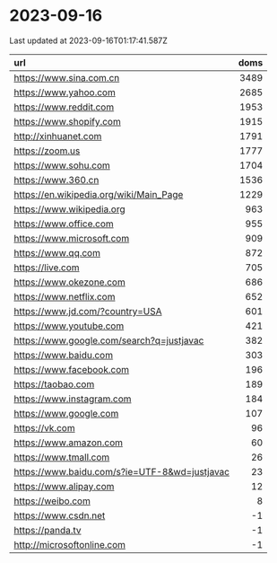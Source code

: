 # 2023-09-16

<!-- BEGIN -->
Last updated at 2023-09-16T01:17:41.587Z

url | doms
:- | -:
https://www.sina.com.cn | 3489
https://www.yahoo.com | 2685
https://www.reddit.com | 1953
https://www.shopify.com | 1915
http://xinhuanet.com | 1791
https://zoom.us | 1777
https://www.sohu.com | 1704
https://www.360.cn | 1536
https://en.wikipedia.org/wiki/Main_Page | 1229
https://www.wikipedia.org | 963
https://www.office.com | 955
https://www.microsoft.com | 909
https://www.qq.com | 872
https://live.com | 705
https://www.okezone.com | 686
https://www.netflix.com | 652
https://www.jd.com/?country=USA | 601
https://www.youtube.com | 421
https://www.google.com/search?q=justjavac | 382
https://www.baidu.com | 303
https://www.facebook.com | 196
https://taobao.com | 189
https://www.instagram.com | 184
https://www.google.com | 107
https://vk.com | 96
https://www.amazon.com | 60
https://www.tmall.com | 26
https://www.baidu.com/s?ie=UTF-8&wd=justjavac | 23
https://www.alipay.com | 12
https://weibo.com | 8
https://www.csdn.net | -1
https://panda.tv | -1
http://microsoftonline.com | -1
<!-- END -->
